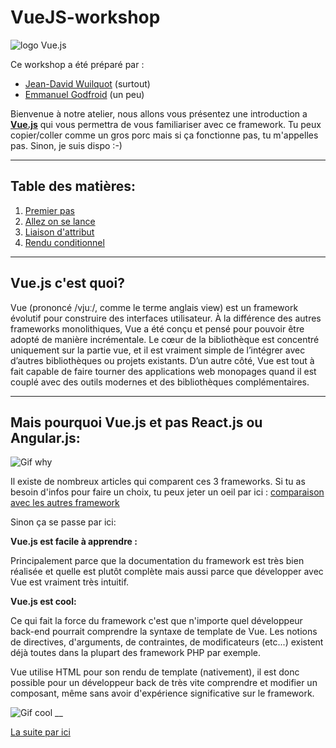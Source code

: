 # VueJS-workshop
![logo Vue.js](https://miro.medium.com/max/1200/1*qiqRLlNZ2b0xdlQu8qpjBQ.jpeg)

Ce workshop a été préparé par :
* [Jean-David Wuilquot](https://github.com/jeandavidwuilquot?tab=repositories)  (surtout)
* [Emmanuel Godfroid](https://github.com/GodfroidEmmanuel) (un peu)

Bienvenue à notre atelier, nous allons vous présentez une introduction a [__Vue.js__](https://fr.vuejs.org/) qui vous permettra de vous familiariser avec ce framework. Tu peux copier/coller comme un gros porc mais si ça fonctionne pas, tu m'appelles pas. Sinon, je suis dispo :-)

---

## Table des matières:

1. [Premier pas](firststep.md)
2. [Allez on se lance](begining.md)
3. [Liaison d'attribut](attribute.md)
4. [Rendu conditionnel](condition.md)

---
## Vue.js c'est quoi?
Vue (prononcé /vjuː/, comme le terme anglais view) est un framework évolutif pour construire des interfaces utilisateur. À la différence des autres frameworks monolithiques, Vue a été conçu et pensé pour pouvoir être adopté de manière incrémentale. Le cœur de la bibliothèque est concentré uniquement sur la partie vue, et il est vraiment simple de l’intégrer avec d’autres bibliothèques ou projets existants. D’un autre côté, Vue est tout à fait capable de faire tourner des applications web monopages quand il est couplé avec des outils modernes et des bibliothèques complémentaires.
___
## Mais pourquoi Vue.js et pas React.js ou Angular.js:
![Gif why](https://media.giphy.com/media/3oKIPn1Fu9VFxG3Ktq/giphy.gif)

Il existe de nombreux articles qui comparent ces 3 frameworks. Si tu as besoin d'infos pour faire un choix, tu peux jeter un oeil par ici : [comparaison avec les autres framework](https://fr.vuejs.org/v2/guide/comparison.html)


Sinon ça se passe par ici:

__Vue.js est facile à apprendre :__

Principalement parce que la documentation du framework est très bien réalisée et quelle est plutôt complète mais aussi parce que développer avec Vue est vraiment très intuitif.

__Vue.js est cool:__

Ce qui fait la force du framework c'est que n'importe quel développeur back-end pourrait comprendre la syntaxe de template de Vue. Les notions de directives, d'arguments, de contraintes, de modificateurs (etc...) existent déjà toutes dans la plupart des framework PHP par exemple.

Vue utilise HTML pour son rendu de template (nativement), il est donc possible pour un développeur back de très vite comprendre et modifier un composant, même sans avoir d'expérience significative sur le framework.

![Gif cool](https://media.giphy.com/media/nFFguNjdeotwc/giphy.gif)
__

[La suite par ici](firststep.md)